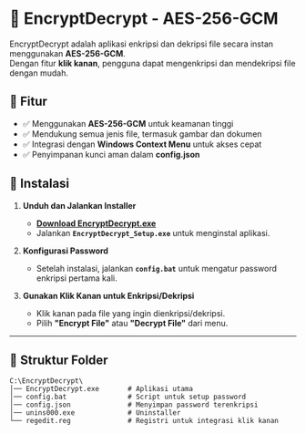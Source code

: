 # 🔐 EncryptDecrypt - AES-256-GCM

EncryptDecrypt adalah aplikasi enkripsi dan dekripsi file secara instan menggunakan **AES-256-GCM**.  
Dengan fitur **klik kanan**, pengguna dapat mengenkripsi dan mendekripsi file dengan mudah.

## 📌 Fitur
- ✅ Menggunakan **AES-256-GCM** untuk keamanan tinggi  
- ✅ Mendukung semua jenis file, termasuk gambar dan dokumen  
- ✅ Integrasi dengan **Windows Context Menu** untuk akses cepat  
- ✅ Penyimpanan kunci aman dalam **config.json**  

## 🚀 Instalasi
1. **Unduh dan Jalankan Installer**
   - **[Download EncryptDecrypt.exe](https://github.com/YD1RUH/Right-Click-Encrypt/releases/tag/beta-V1.0)**
   - Jalankan **`EncryptDecrypt_Setup.exe`** untuk menginstal aplikasi.

2. **Konfigurasi Password**
   - Setelah instalasi, jalankan **`config.bat`** untuk mengatur password enkripsi pertama kali.

3. **Gunakan Klik Kanan untuk Enkripsi/Dekripsi**
   - Klik kanan pada file yang ingin dienkripsi/dekripsi.
   - Pilih **"Encrypt File"** atau **"Decrypt File"** dari menu.

---

## 📂 Struktur Folder
```plaintext
C:\EncryptDecrypt\
│── EncryptDecrypt.exe       # Aplikasi utama
│── config.bat               # Script untuk setup password
│── config.json              # Menyimpan password terenkripsi
│── unins000.exe             # Uninstaller
└── regedit.reg              # Registri untuk integrasi klik kanan
